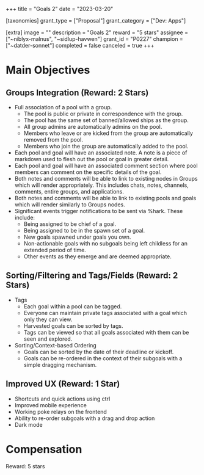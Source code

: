 +++
title = "Goals 2"
date = "2023-03-20"

[taxonomies]
grant_type = ["Proposal"]
grant_category = ["Dev: Apps"]

[extra]
image = ""
description = "Goals 2"
reward = "5 stars"
assignee = ["~niblyx-malnus", "~sidlup-havwen"]
grant_id = "P0227"
champion = ["~datder-sonnet"]
completed = false
canceled = true
+++

# Main Objectives

## Groups Integration (Reward: 2 Stars)
- Full association of a pool with a group.
  - The pool is public or private in correspondence with the group.
  - The pool has the same set of banned/allowed ships as the group.
  - All group admins are automatically admins on the pool.
  - Members who leave or are kicked from the group are automatically removed from the pool.
  - Members who join the group are automatically added to the pool.
- Each pool and goal will have an associated note. A note is a piece of markdown used to flesh out the pool or goal in greater detail.
- Each pool and goal will have an associated comment section where pool members can comment on the specific details of the goal.
- Both notes and comments will be able to link to existing nodes in Groups which will render appropriately. This includes chats, notes, channels, comments, entire groups, and applications.
- Both notes and comments will be able to link to existing pools and goals which will render similarly to Groups nodes.
- Significant events trigger notifications to be sent via %hark. These include:
  - Being assigned to be chief of a goal.
  - Being assigned to be in the spawn set of a goal.
  - New goals spawned under goals you own.
  - Non-actionable goals with no subgoals being left childless for an extended period of time.
  - Other events as they emerge and are deemed appropriate.


## Sorting/Filtering and Tags/Fields (Reward: 2 Stars)

- Tags
  - Each goal within a pool can be tagged.
  - Everyone can maintain private tags associated with a goal which only they can view.
  - Harvested goals can be sorted by tags.
  - Tags can be viewed so that all goals associated with them can be seen and explored.
- Sorting/Context-based Ordering
  - Goals can be sorted by the date of their deadline or kickoff.
  - Goals can be re-ordered in the context of their subgoals with a simple dragging mechanism.


## Improved UX (Reward: 1 Star)

- Shortcuts and quick actions using ctrl
- Improved mobile experience 
- Working poke relays on the frontend
- Ability to re-order subgoals with a drag and drop action
- Dark mode


# Compensation

Reward: 5 stars

